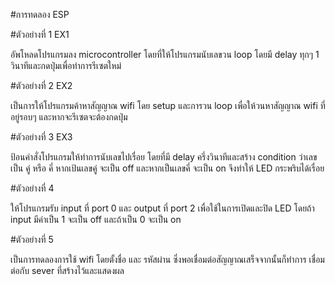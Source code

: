 #การทดลอง ESP

#ตัวอย่างที่ 1 EX1

อัพโหลดโปรแกรมลง microcontroller โดยที่ให้โปรแกรมนับเลขวน loop โดยมี delay ทุกๆ 1 วินาทีและกดปุ่มเพื่อทำการรีเซตใหม่

#ตัวอย่างที่ 2 EX2

เป็นการให้โปรแกรมค้าหาสัญญาณ wifi โดย setup และการวน loop เพื่อให้วนหาสัญญาณ wifi ที่อยู่รอบๆ และหากจะรีเซตจะต้องกดปุ่ม

#ตัวอย่างที่ 3 EX3

ป้อนคำสั่งโปรแกรมให้ทำการนับเลขไปเรื่อย โดยที่มี delay ครึ่งวินาทีและสร้าง condition ว่าเลขเป็น คู่ หรือ คี่ หากเป้นเลขคู่ จะเป็น off และหากเป็นเลขคี่ จะเป็น on จึงทำให้ LED กระพริบได้เรื่อย

#ตัวอย่างที่ 4

ให้โปรแกรมรับ input ที่ port 0 และ output ที่ port 2 เพื่อใช้ในการเปิดและปิด LED โดยถ้า input มีค่าเป็น 1 จะเป็น off และถ้าเป็น 0 จะเป็น on

#ตัวอย่างที่ 5

เป็นการทดลองการใช้ wifi โดยตั้งชื่อ และ รหัสผ่าน ซึ่งพอเชื่อมต่อสัญญาณเสร็จจากนั้นก็ทำการ เชื่อมต่อกับ sever ที่สร้างไว้และแสดงผล
